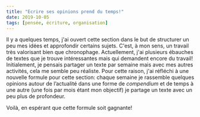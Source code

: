 ```yaml
---
title: "Ecrire ses opinions prend du temps!"
date: 2019-10-05
tags: [pensée, écriture, organisation]
---
```


Il y a quelques temps, j'ai ouvert cette section dans le but de structurer un
peu mes idées et approfondir certains sujets. C'est, à mon sens, un travail très
valorisant bien que chronophage. Actuellement, j'ai plusieurs ébauches de textes
que je trouve intéressantes mais qui demandent encore du travail! Initialement,
je pensais partager un texte par semaine mais avec mes autres activités, cela me
semble peu réaliste. Pour cette raison, j'ai réfléchi à une nouvelle formule
pour cette section: chaque semaine je rassemble quelques opinions autour de
l’actualité dans une forme de *compendium* et de temps à une autre (une fois par
mois étant mon objectif) je partage un texte avec un peu plus de profondeur.

Voilà, en espérant que cette formule soit gagnante!